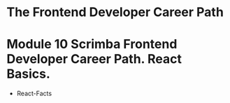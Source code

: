 # The Frontend Developer Career Path

# Module 10 Scrimba Frontend Developer Career Path. React Basics.

- React-Facts

